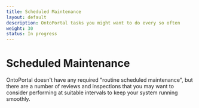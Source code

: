 ```yaml
---
title: Scheduled Maintenance
layout: default
description: OntoPortal tasks you might want to do every so often
weight: 30
status: In progress
---
```


# Scheduled Maintenance

OntoPortal doesn't have any required "routine scheduled maintenance", 
but there are a number of reviews and inspections that you may want to consider
performing at suitable intervals to keep your system running smoothly. 

## 






